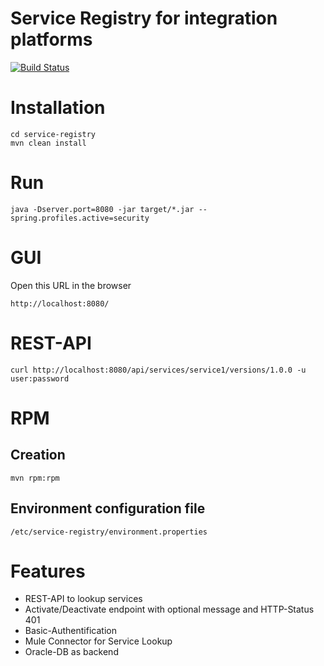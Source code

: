 Service Registry for integration platforms
================================================

[![Build Status](https://travis-ci.org/denschu/service-registry.png?branch=master)](https://travis-ci.org/denschu/service-registry)

# Installation

	cd service-registry
	mvn clean install

# Run

	java -Dserver.port=8080 -jar target/*.jar --spring.profiles.active=security
	
# GUI

Open this URL in the browser
	
	http://localhost:8080/
	
# REST-API

	curl http://localhost:8080/api/services/service1/versions/1.0.0 -u user:password
	
# RPM 

## Creation

	mvn rpm:rpm

## Environment configuration file

	/etc/service-registry/environment.properties
	
# Features

* REST-API to lookup services
* Activate/Deactivate endpoint with optional message and HTTP-Status 401
* Basic-Authentification
* Mule Connector for Service Lookup
* Oracle-DB as backend